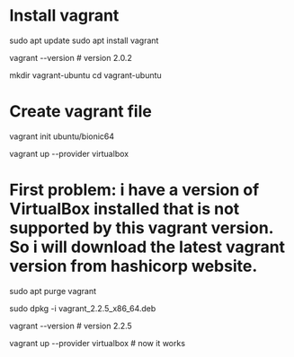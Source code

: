 # Install vagrant
sudo apt update
sudo apt install vagrant

vagrant --version   # version 2.0.2

mkdir vagrant-ubuntu
cd vagrant-ubuntu

# Create vagrant file
vagrant init ubuntu/bionic64

vagrant up --provider virtualbox

# First problem: i have a version of VirtualBox installed that is not supported by this vagrant version. So i will download the latest vagrant version from hashicorp website.

sudo apt purge vagrant

sudo dpkg -i vagrant_2.2.5_x86_64.deb

vagrant --version   # version 2.2.5

vagrant up --provider virtualbox    # now it works
